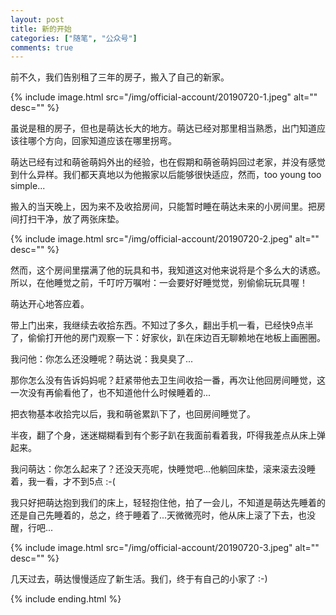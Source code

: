 ```yaml
---
layout: post
title: 新的开始
categories: ["随笔", "公众号"]
comments: true
---
```


前不久，我们告别租了三年的房子，搬入了自己的新家。

<!--more-->

{% include image.html src="/img/official-account/20190720-1.jpeg" alt="" desc="" %}

虽说是租的房子，但也是萌达长大的地方。萌达已经对那里相当熟悉，出门知道应该往哪个方向，回家知道应该在哪里拐弯。

萌达已经有过和萌爸萌妈外出的经验，也在假期和萌爸萌妈回过老家，并没有感觉到什么异样。我们都天真地以为他搬家以后能够很快适应，然而，too young too simple...

搬入的当天晚上，因为来不及收拾房间，只能暂时睡在萌达未来的小房间里。把房间打扫干净，放了两张床垫。

{% include image.html src="/img/official-account/20190720-2.jpeg" alt="" desc="" %}

然而，这个房间里摆满了他的玩具和书，我知道这对他来说将是个多么大的诱惑。所以，在他睡觉之前，千叮咛万嘱咐：一会要好好睡觉觉，别偷偷玩玩具喔！

萌达开心地答应着。

带上门出来，我继续去收拾东西。不知过了多久，翻出手机一看，已经快9点半了，偷偷打开他的房门观察一下：好家伙，趴在床边百无聊赖地在地板上画圈圈。

我问他：你怎么还没睡呢？萌达说：我臭臭了...

那你怎么没有告诉妈妈呢？赶紧带他去卫生间收拾一番，再次让他回房间睡觉，这一次没有再偷看他了，也不知道他什么时候睡着的...


把衣物基本收拾完以后，我和萌爸累趴下了，也回房间睡觉了。

半夜，翻了个身，迷迷糊糊看到有个影子趴在我面前看着我，吓得我差点从床上弹起来。

我问萌达：你怎么起来了？还没天亮呢，快睡觉吧...他躺回床垫，滚来滚去没睡着，我一看，才不到5点 :-(

我只好把萌达抱到我们的床上，轻轻抱住他，拍了一会儿，不知道是萌达先睡着的还是自己先睡着的，总之，终于睡着了...天微微亮时，他从床上滚了下去，也没醒，行吧...

{% include image.html src="/img/official-account/20190720-3.jpeg" alt="" desc="" %}

几天过去，萌达慢慢适应了新生活。我们，终于有自己的小家了 :-)

{% include ending.html %}

